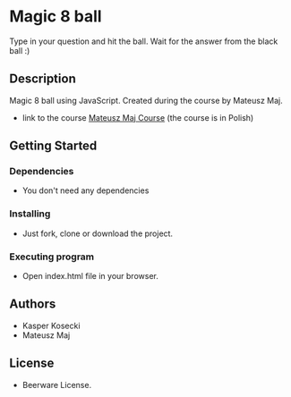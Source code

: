 # Magic 8 ball

Type in your question and hit the ball. Wait for the answer from the black ball :)

## Description

Magic 8 ball using JavaScript. Created during the course by Mateusz Maj.
* link to the course [Mateusz Maj Course](https://www.udemy.com/course/10-projektow-w-czystym-javascript-cz-1/) (the course is in Polish)

## Getting Started
### Dependencies

* You don't need any dependencies

### Installing

* Just fork, clone or download the project.

### Executing program

* Open index.html file in your browser.

## Authors

* Kasper Kosecki
* Mateusz Maj

## License

* Beerware License.

